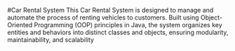 #Car Rental System
This Car Rental System is designed to manage and automate the process of renting vehicles to customers.
Built using Object-Oriented Programming (OOP) principles in Java, the system organizes key entities and
behaviors into distinct classes and objects, ensuring modularity, maintainability, and scalability
